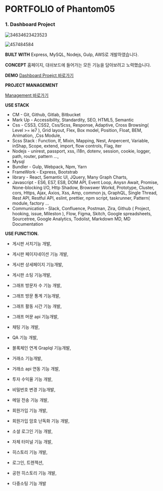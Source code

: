 # PORTFOLIO of Phantom05

### 1. Dashboard Project

![34634623423523](C:\Users\monst\Desktop\34634623423523.png)



![457484584](C:\Users\monst\Desktop\457484584.png)

**BUILT WITH**
Express, MySQL, Nodejs, Gulp, AWS로 개발하였습니다.

**CONCEPT**
홈페이지, 대쉬보드에 들어가는 모든 기능을 담아보려고 노력했습니다.

**DEMO**
[Dashboard Proejct 바로가기](http://13.125.245.204:9000/)

**PROJECT MANAGEMENT**

[Management 바로가기](https://github.com/users/Phantom05/projects/1)

**USE STACK**

- CM - Git, Github, Gitlab, Bitbucket
- Mark Up - Accessibility, Standardity, SEO, HTML5, Semantic
- Css - CSS3, CSS2, Css/Scss, Response, Adaptive, Cross Browsing( Level >= ie7 ), Grid layout, Flex, Box model, Position, Float, BEM, Animation, ,Css Module,
- Scss Stack : Function, If, Mixin, Mapping, Nest, Anpercent, Variable, inShap, Scope, extend, import, flow controls, Flag, iter
- Nodejs - unirest, passport, xss, i18n, dotenv, session, cookie, logger, path, router, pattern ...,
- Mysql
- Bundler - Gulp, Webpack, Npm, Yarn
- FrameWork - Express, Bootstrab
- library - React, Semantic UI, JQuery, Many Graph Charts,
- Javascript - ES6, ES7, ES8, DOM API, Event Loop, Anysn Await, Promise, None-blocking I/O, Http Shadow, Browswer Workd, Prototype, Cluster, cors, Https, Ajax, Axios, Xss, Amp, common js, GraphQL, Single Thread, Rest API, Restful API, eslint, prettier, npm script, taskrunner, Pattern( module, factory ... 
- Communication - Slack, Confluence, Postman, Zira, Github ( Project, hooking, issue, Mileston ), Flow, Figma, Skitch, Google spreadsheets, Sourcetree, Google Analytics, Todolist, Markdown MD, MD Documentation

**USE FUNCTION.**

+ 게시판 서치기능 개발, 

+ 게시판 페이지네이션 기능 개발, 

+ 게시판 상세페이지 기능개발, 

+ 게시판 소팅 기능개발, 

+ 그래프 방문자 수 기능 개발, 

+ 그래프 방문 통계 기능개발, 

+ 그래프 활동 시간 기능 개발, 

+ 그래프 머문 api 기능개발, 

+ 채팅 기능 개발, 

+ QA 기능 개발, 

+ 블록체인 연계 Graplql 기능개발, 

+ 거래소 기능개발, 

+ 거래소 api 연동 기능 개발,

+ 투자 수익율 기능 개발, 

+ 비밀번호 변경 기능개발, 

+ 메일 전송 기능 개발, 

+ 회원가입 기능 개발, 

+ 회원가입 암호 난독화 기능 개발, 

+ 소설 로그인 기능 개발, 

+ 자체 터미널 기능 개발, 

+ 히스토리 기능 개발, 

+ 로그인, 트렌젝션, 

+ 공헌 히스토리 기능 개발,

+ 다중소팅 기능 개발

